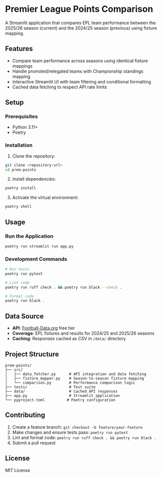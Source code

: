 # Premier League Points Comparison

A Streamlit application that compares EPL team performance between the 2025/26 season (current) and the 2024/25 season (previous) using fixture mapping.

## Features

- Compare team performance across seasons using identical fixture mappings
- Handle promoted/relegated teams with Championship standings mapping
- Interactive Streamlit UI with team filtering and conditional formatting
- Cached data fetching to respect API rate limits

## Setup

### Prerequisites

- Python 3.11+
- Poetry

### Installation

1. Clone the repository:
```bash
git clone <repository-url>
cd prem-points
```

2. Install dependencies:
```bash
poetry install
```

3. Activate the virtual environment:
```bash
poetry shell
```

## Usage

### Run the Application

```bash
poetry run streamlit run app.py
```

### Development Commands

```bash
# Run tests
poetry run pytest

# Lint code
poetry run ruff check . && poetry run black --check .

# Format code
poetry run black .
```

## Data Source

- **API**: [Football-Data.org](https://www.football-data.org/) free tier
- **Coverage**: EPL fixtures and results for 2024/25 and 2025/26 seasons
- **Caching**: Responses cached as CSV in `/data/` directory

## Project Structure

```
prem-points/
├── src/
│   ├── data_fetcher.py      # API integration and data fetching
│   ├── fixture_mapper.py    # Season-to-season fixture mapping
│   └── comparison.py        # Performance comparison logic
├── tests/                   # Test suite
├── data/                    # Cached API responses
├── app.py                   # Streamlit application
└── pyproject.toml          # Poetry configuration
```

## Contributing

1. Create a feature branch: `git checkout -b feature/your-feature`
2. Make changes and ensure tests pass: `poetry run pytest`
3. Lint and format code: `poetry run ruff check . && poetry run black .`
4. Submit a pull request

## License

MIT License